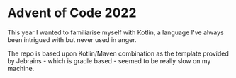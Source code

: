 # Advent of Code 2022

This year I wanted to familiarise myself with Kotlin, a language I've always been intrigued with but never used in anger.

The repo is based upon Kotlin/Maven combination as the template provided by Jebrains - which is gradle based - seemed to be really slow on my machine.

